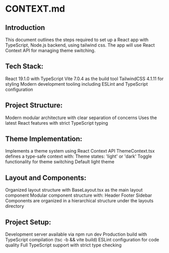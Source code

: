  # CONTEXT.md
 
 ## Introduction
  This document outlines the steps required to set up a React app with TypeScript, Node.js backend, using tailwind css. The app will use React Context API for managing theme switching.

 ## Tech Stack:
  React 19.1.0 with TypeScript
  Vite 7.0.4 as the build tool
  TailwindCSS 4.1.11 for styling
  Modern development tooling including ESLint and TypeScript configuration

  ## Project Structure:
  Modern modular architecture with clear separation of concerns
  Uses the latest React features with strict TypeScript typing

  ## Theme Implementation:
  Implements a theme system using React Context API
  ThemeContext.tsx defines a type-safe context with:
  Theme states: 'light' or 'dark'
  Toggle functionality for theme switching
  Default light theme

  ## Layout and Components:
  Organized layout structure with BaseLayout.tsx as the main layout component
  Modular component structure with:
  Header
  Footer
  Sidebar
  Components are organized in a hierarchical structure under the layouts directory

  ## Project Setup:

  Development server available via npm run dev
  Production build with TypeScript compilation (tsc -b && vite build)
  ESLint configuration for code quality
  Full TypeScript support with strict type checking
